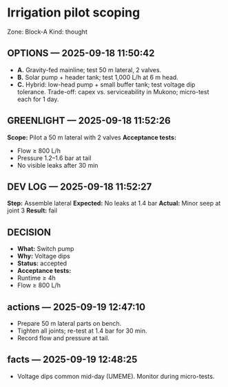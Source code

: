 # Irrigation pilot scoping
Zone: Block-A
Kind: thought
## OPTIONS — 2025-09-18 11:50:42
- **A.** Gravity-fed mainline; test 50 m lateral, 2 valves.
- **B.** Solar pump + header tank; test 1,000 L/h at 6 m head.
- **C.** Hybrid: low-head pump + small buffer tank; test voltage dip tolerance.
Trade-off: capex vs. serviceability in Mukono; micro-test each for 1 day.
## GREENLIGHT — 2025-09-18 11:52:26
**Scope:** Pilot a 50 m lateral with 2 valves
**Acceptance tests:**
- Flow ≥ 800 L/h
- Pressure 1.2–1.6 bar at tail
- No visible leaks after 30 min

## DEV LOG — 2025-09-18 11:52:27
**Step:** Assemble lateral
**Expected:** No leaks at 1.4 bar
**Actual:** Minor seep at joint 3
**Result:** fail

## DECISION
- **What:** Switch pump
- **Why:** Voltage dips
- **Status:** accepted
- **Acceptance tests:**
- Runtime ≥ 4h
- Flow ≥ 800 L/h

## actions — 2025-09-19 12:47:10
- Prepare 50 m lateral parts on bench.
- Tighten all joints; re-test at 1.4 bar for 30 min.
- Record flow and pressure at tail.

## facts — 2025-09-19 12:48:25
- Voltage dips common mid-day (UMEME). Monitor during micro-tests.
